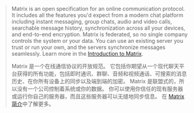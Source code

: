 
[repo]: https://github.com/matrix-org/matrix-spec.git
[repo-rich-text-editor]: https://github.com/matrix-org/matrix-rich-text-editor.git

> Matrix is an open specification for an online communication protocol.
>  It includes all the features you'd expect from a modern chat platform
>  including instant messaging, group chats, audio and video calls,
>  searchable message history, synchronization across all your devices,
>  and end-to-end encryption.
>  Matrix is federated, so no single company controls the system or your data.
>  You can use an existing server you trust or run your own, and the servers synchronize messages seamlessly.
>  Learn more in the [Introduction to Matrix][ruma-intro-matrix].
> 
> Matrix 是一个在线通信协议的开放规范。
> 它包括你期望从一个现代聊天平台获得的所有功能，包括即时通讯、群聊、音频和视频通话、可搜索的消息历史、在你所有设备上的同步以及端到端的加密。
>  Matrix 是联盟式的，所以没有一个公司控制着系统或你的数据。
> 你可以使用你信任的现有服务器或运行你自己的服务器，而且这些服务器可以无缝地同步信息。
> 在 [Matrix 简介][ruma-intro-matrix]中了解更多。
> 

[ruma-repo]: https://github.com/ruma/ruma.git
[ruma-intro-matrix]: https://ruma.io/docs/matrix
